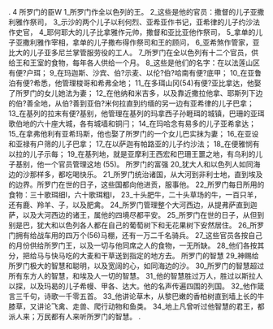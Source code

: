 . 4 
所罗门的臣W 
1_所罗门作全以色列的王。 2_这些是他的官员：撒督的儿子亚撒利雅作祭司， 3_示沙的两个儿子以利何烈、亚希亚作书记，亚希律的儿子约沙法作史官， 4_耶何耶大的儿子比拿雅作元帅，撒督和亚比亚他作祭司， 5_拿单的儿子亚撒利雅作宰相，拿单的儿子撒布得作祭司和王的顾问， 6_亚希煞作管家，亚比大的儿子亚多尼兰掌管服劳役的工人。 
7_所罗门在全以色列有十二个官员，供给王和王室的食物，每年各人供给一个月。 8_这些是他们的名字：在以法莲山区有便?户珥； 9_在玛迦斯、沙宾、伯?示麦、以伦?伯?哈南有便?底甲； 10_在亚鲁泊有便?希悉，他管理梭哥和希弗全地； 11_在多珥山冈(54)有便?亚比拿达，他娶了所罗门的女儿她法为妻； 12_在他纳和米吉多，以及靠近撒拉他拿、耶斯列下边的伯?善全地，从伯?善到亚伯?米何拉直到约缅的另一边有亚希律的儿子巴拿； 13_在基列的拉末有便?基别，他管理在基列的玛拿西子孙睚珥的城镇，巴珊的亚珥歌伯地的六十座大城，各有城墙和铜闩； 14_在玛哈念有易多的儿子亚希拿达； 15_在拿弗他利有亚希玛斯，他也娶了所罗门的一个女儿巴实抹为妻； 16_在亚设和亚禄有户筛的儿子巴拿； 17_在以萨迦有帕路亚的儿子约沙法； 18_在便雅悯有以拉的儿子示每； 19_在基列地，就是亚摩利王西宏和巴珊王噩之地，有乌利的儿子基别，他一个官员管理这地 (55)。 
所罗门的富强 
20_犹大人和以色列人如同海边的沙那样多，都吃喝快乐。 21_所罗门统治诸国，从大河到非利士地，直到埃及的边界。所罗门在世的日子，这些国都向他进贡，服事他。 
22_所罗门每日所用的食物：三十歌珥细I，六十歌珥粗I， 23_十头肥牛，二十头草场的牛，一百只羊，还有鹿、羚羊、子，以及肥禽。 24_所罗门管理整个大河西边，从提弗萨直到迦萨，以及大河西边的诸王，属他的四境尽都平安。 25_所罗门在世的日子，从但到别是巴，犹大和以色列各人都在自己的葡萄树下和无花果树下安然居住。 26_所罗门拥有给战车用的四万个(56)马棚，还有一万二千名骑兵。 27_这些官员各按自己的月份供给所罗门王，以及一切与他同席之人的食物，一无所缺。 28_他们各按其分，把给马与快马吃的大麦和干草送到指定的地方去。 
所罗门的智慧 
29_神赐给所罗门极大的智慧和聪明，以及宽阔的心，如同海边的沙。 30_所罗门的智慧超过所有东方人的智慧，和埃及人一切的智慧。 31_他的智慧胜过万人，胜过以斯拉人以探，以及玛曷的儿子希幔、甲各、达大。他的名声传遍四围的列国。 32_他作箴言三千句，诗歌一千零五首。 33_他讲论草木，从黎巴嫩的香柏树直到墙上长的牛膝草，又讲论飞禽、走兽、爬行动物和鱼类。 34_地上凡曾听过他智慧的君王，都派人来；万民都有人来听所罗门的智慧。 
 .